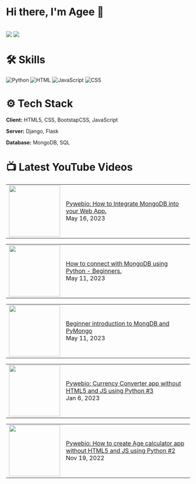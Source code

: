 # Hi there, I'm Agee 👋
<br>
<img    src="https://github-readme-stats.vercel.app/api?username=dyagee&show_icons=true&hide=contribs,prs)" />

<img   src="https://github-readme-stats.vercel.app/api/top-langs/?username=dyagee&layout=compact&hide=procfile"/> 


# 🛠 Skills
<img  alt="Python" src="https://img.shields.io/badge/python-3670A0?style=for-the-badge&logo=python&logoColor=ffdd54"/> 

<img  alt="HTML" src="https://img.shields.io/badge/html5-%23E34F26.svg?style=for-the-badge&logo=html5&logoColor=white"/>

<img  alt="JavaScript" src="https://img.shields.io/badge/javascript-%23323330.svg?style=for-the-badge&logo=javascript&logoColor=%23F7DF1E"/>

<img  alt="CSS" src="https://img.shields.io/badge/css3-%231572B6.svg?style=for-the-badge&logo=css3&logoColor=white"/>
<br>

# ⚙ Tech Stack

**Client:** HTML5, CSS, BootstapCSS, JavaScript

**Server:** Django, Flask

**Database:** MongoDB, SQL 



# 📺 Latest YouTube Videos
<!-- YT-VIDEOS:START --><table><tr><td><a href="https://www.youtube.com/watch?v=q1LscWsCmHI"><img width="140px" src="http://img.youtube.com/vi/q1LscWsCmHI/maxresdefault.jpg"></a></td>
<td><a href="https://www.youtube.com/watch?v=q1LscWsCmHI">Pywebio: How to Integrate MongoDB into your Web App.</a><br/>May 16, 2023</td></tr></table>
<table><tr><td><a href="https://www.youtube.com/watch?v=vq6yPUYJ-6A"><img width="140px" src="http://img.youtube.com/vi/vq6yPUYJ-6A/maxresdefault.jpg"></a></td>
<td><a href="https://www.youtube.com/watch?v=vq6yPUYJ-6A">How to connect with MongoDB using Python - Beginners.</a><br/>May 11, 2023</td></tr></table>
<table><tr><td><a href="https://www.youtube.com/watch?v=jFDGQ9cQKr8"><img width="140px" src="http://img.youtube.com/vi/jFDGQ9cQKr8/maxresdefault.jpg"></a></td>
<td><a href="https://www.youtube.com/watch?v=jFDGQ9cQKr8">Beginner introduction to MongDB and  PyMongo</a><br/>May 11, 2023</td></tr></table>
<table><tr><td><a href="https://www.youtube.com/watch?v=YMtR7XRWtfk"><img width="140px" src="http://img.youtube.com/vi/YMtR7XRWtfk/maxresdefault.jpg"></a></td>
<td><a href="https://www.youtube.com/watch?v=YMtR7XRWtfk">Pywebio: Currency Converter app without HTML5 and JS using Python #3</a><br/>Jan 6, 2023</td></tr></table>
<table><tr><td><a href="https://www.youtube.com/watch?v=UYVSyBEP1Qw"><img width="140px" src="http://img.youtube.com/vi/UYVSyBEP1Qw/maxresdefault.jpg"></a></td>
<td><a href="https://www.youtube.com/watch?v=UYVSyBEP1Qw">Pywebio: How to create Age calculator app without HTML5 and JS using Python #2</a><br/>Nov 19, 2022</td></tr></table>
<!-- YT-VIDEOS:END -->




